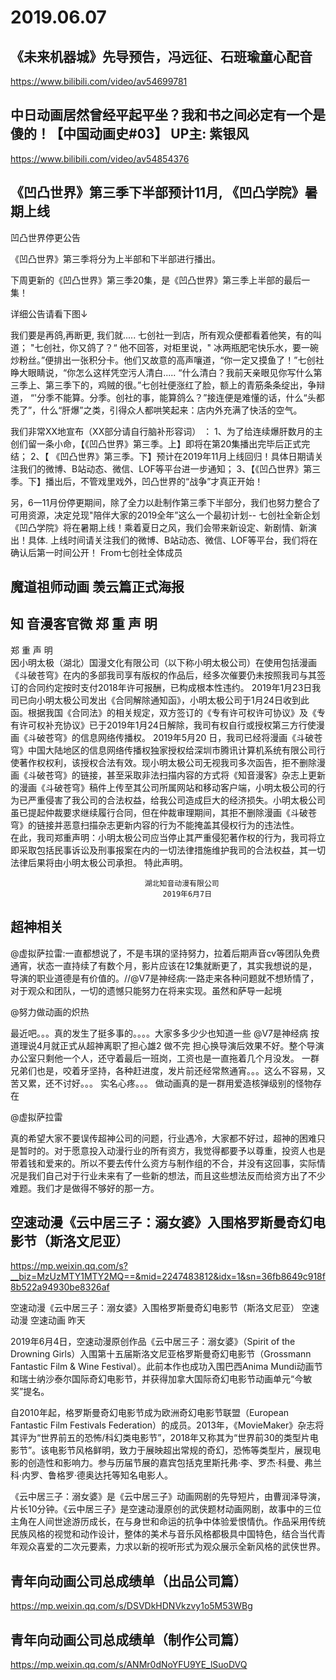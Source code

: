# 2019.06.07


## 《未来机器城》先导预告，冯远征、石班瑜童心配音 

https://www.bilibili.com/video/av54699781

##  中日动画居然曾经平起平坐？我和书之间必定有一个是傻的！【中国动画史#03】 UP主: 紫银风 
https://www.bilibili.com/video/av54854376

## 《凹凸世界》第三季下半部预计11月, 《凹凸学院》暑期上线

凹凸世界停更公告

《凹凸世界》第三季将分为上半部和下半部进行播出。

下周更新的《凹凸世界》第三季20集，是《凹凸世界》第三季上半部的最后一集！

详细公告请看下图↓ ​​​​ 

我们要是再鸽,再断更,
我们就.....
七创社一到店，所有观众便都看着他笑，有的叫道； "七创社，你又鸽了？“ 他不回答，对柜里说，" 冰两瓶肥宅快乐水，要一碗炒粉丝。”便排出一张积分卡。他们又故意的高声嚷道，“你一定又摸鱼了！”七创社睁大眼睛说，“你怎么这样凭空污人清白..... “什么清白？我前天亲眼见你写什么第三季上、第三季下的，鸡贼的很。”七创社便涨红了脸，额上的青筋条条绽出，争辩道， “'分季不能算。分季。创社的事，能算鸽么？”接连便是难懂的话，什么“头都秃了”，什么“肝爆”之类，引得众人都哄笑起来：店内外充满了快活的空气。


我们非常XX地宣布（XX部分请自行脑补形容词） ：
1、为了给连续爆肝数月的主创们留一条小命，【《凹凸世界》第三季。上】即将在第20集播出完毕后正式完结；
2、【 《凹凸世界》第三季。下】预计在2019年11月上线回归！具体日期请关注我们的微博、B站动态、微信、LOF等平台进一步通知；
3、【《凹凸世界》第三季。下】播出后，不管戏里戏外，凹凸世界的“战争”才真正开始！

另，6一11月份停更期间，除了全力以赴制作第三季下半部分，我们也努力整合了可用资源，决定兑现"陪伴大家的2019全年”这么一个最初计划--
七创社全新企划《凹凸学院》将在暑期上线！乘着夏日之风，我们会带来新设定、新剧情、新演出！具体. 上线时间请关注我们的微博、B站动态、微信、LOF等平台，我们将在确认后第一时间公开！
From七创社全体成员


## 魔道祖师动画 羡云篇正式海报



## 知 音漫客官微   郑 重 声 明                                 

郑 重 声 明  
    因小明太极（湖北）国漫文化有限公司（以下称小明太极公司）在使用包括漫画《斗破苍穹》在内的多部我司享有版权的作品后，经多次催要仍未按照我司与其签订的合同约定按时支付2018年许可报酬，已构成根本性违约。  2019年1月23日我司已向小明太极公司发出《合同解除通知函》，小明太极公司于1月24日收到此函。根据我国《合同法》的相关规定，双方签订的《专有许可权许可协议》及《专有许可权补充协议》已于2019年1月24日解除，我司有权自行或授权第三方行使漫画《斗破苍穹》的信息网络传播权。
    2019年5月20 日，我司已经将漫画《斗破苍穹》中国大陆地区的信息网络传播权独家授权给深圳市腾讯计算机系统有限公司行使著作权权利，该授权合法有效。现小明太极公司无视我司多次函告，拒不删除漫画《斗破苍穹》的链接，甚至采取非法扫描内容的方式将《知音漫客》杂志上更新的漫画《斗破苍穹》稿件上传至其公司所属网站和移动客户端，小明太极公司的行为已严重侵害了我公司的合法权益，给我公司造成巨大的经济损失。小明太极公司虽已提起仲裁要求继续履行合同，但在仲裁审理期间，其拒不删除漫画《斗破苍穹》的链接并恶意扫描杂志更新内容的行为不能掩盖其侵权行为的违法性。    
    在此，我司郑重声明：小明太极公司应当停止其严重侵犯著作权的行为，我司将立即采取包括民事诉讼及刑事报案在内的一切法律措施维护我司的合法权益，其一切法律后果将由小明太极公司承担。
      特此声明。

                                  湖北知音动漫有限公司
                                      2019年6月7日


## 超神相关

@虚拟萨拉雷:一直都想说了，不是韦琪的坚持努力，拉着后期声音cv等团队免费通宵，状态一直持续了有数个月，影片应该在12集就断更了，其实我想说的是，导演的职业道德是有价值的。//@V7是神经病:一路走来各种问题就不想矫情了，对于观众和团队，一切的遗憾只能努力在将来实现。虽然和萨导一起境

@努力做动画的炽热 

最近吧。。。真的发生了挺多事的。。。。大家多多少少也知道一些
@V7是神经病  按道理说4月就正式从超神离职了担心雄2 做不完
担心换导演后效果不好。整个导演办公室只剩他一个人，还守着最后一班岗，工资也是一直拖着几个月没发。
一群兄弟们也是，咬着牙坚持，各种赶进度，发片前还经常熬通宵。。。这么不容易，又苦又累，还不讨好。。。
实名心疼。。。
做动画真的是一群用爱造核弹级别的怪物存在

@虚拟萨拉雷 

真的希望大家不要误传超神公司的问题，行业遇冷，大家都不好过，超神的困难只是暂时的。对于愿意投入动漫行业的所有资方，我觉得都要予以尊重，投资人也是带着钱和爱来的。所以不要去传什么资方与制作组的不合，并没有这回事，实际情况是我们自己对于行业未来有了一些新的想法，而且这些想法反而给资方出了不少难题。我们才是做得不够好的那一方。




## 空速动漫《云中居三子：溺女婆》入围格罗斯曼奇幻电影节（斯洛文尼亚） 

https://mp.weixin.qq.com/s?__biz=MzUzMTY1MTY2MQ==&mid=2247483812&idx=1&sn=36fb8649c918f8b522a94930be8326af


空速动漫《云中居三子：溺女婆》入围格罗斯曼奇幻电影节（斯洛文尼亚）
空速动漫 空速动画 昨天

2019年6月4日，空速动漫原创作品《云中居三子：溺女婆》（Spirit of the Drowning Girls）入围第十五届斯洛文尼亚格罗斯曼奇幻电影节（Grossmann Fantastic Film & Wine Festival）。此前本作也成功入围巴西Anima Mundi动画节和瑞士纳沙泰尔国际奇幻电影节，并获得加拿大国际奇幻电影节动画单元“今敏奖”提名。




自2010年起，格罗斯曼奇幻电影节成为欧洲奇幻电影节联盟（European Fantastic Film Festivals Federation）的成员。2013年，《MovieMaker》杂志将其评为“世界前五的恐怖/科幻类电影节”，2018年又称其为“世界前30的类型片电影节”。该电影节风格鲜明，致力于展映超出常规的奇幻，恐怖等类型片，展现电影的创造性和影响力。参与历届节展的嘉宾包括克里斯托弗·李、罗杰·科曼、弗兰科·内罗、鲁格罗·德奥达托等知名电影人。

 

《云中居三子：溺女婆》是《云中居三子》动画网剧的先导短片，由曹润泽导演，片长10分钟。《云中居三子》是空速动漫原创的武侠题材动画网剧，故事中的三位主角在人间世途游历成长，在与身世和命运的抗争中体验爱恨情仇。作品采用传统民族风格的视觉和动作设计，整体的美术与音乐风格都极具中国特色，结合当代青年观众喜爱的二次元要素，力求以新的视听形式为观众展示全新风格的武侠世界。

 

## 青年向动画公司总成绩单（出品公司篇） 

https://mp.weixin.qq.com/s/DSVDkHDNVkzvy1o5M53WBg



## 青年向动画公司总成绩单（制作公司篇）

https://mp.weixin.qq.com/s/ANMr0dNoYFU9YE_lSuoDVQ

